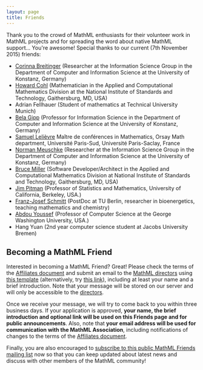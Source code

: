```yaml
---
layout: page
title: Friends
---
```


Thank you to the crowd of MathML enthusiasts for their volunteer work in
MathML projects and for spreading the word about native MathML support...
You're awesome! Special thanks to our current (7th November 2015) friends:

*	[Corinna Breitinger](http://www.isg.uni-konstanz.de/people/corinna-breitinger) (Researcher at the Information Science Group in the Department of Computer and Information Science at the University of Konstanz, Germany)
*	[Howard Cohl](http://www.nist.gov/itl/math/msg/howard-s-cohl.cfm) (Mathematician in the Applied and Computational Mathematics Division at the National Institute of Standards and Technology, Gaithersburg, MD, USA)
*	Adrian Fellhauer (Student of mathematics at Technical University Munich)
*	[Bela Gipp](http://www.gipp.com) (Professor for Information Science in the Department of Computer and Information Science at the University of Konstanz, Germany)
* [Samuel Lelièvre](http://www.math.u-psud.fr/~lelievre) Maître de conférences in Mathematics, Orsay Math
department, Université Paris-Sud, Université Paris-Saclay, France
*	[Norman Meuschke](http://www.meuschke.org) (Researcher at the Information Science Group in the Department of Computer and Information Science at the University of Konstanz, Germany)
* [Bruce Miller](http://math.nist.gov/~BMiller/) (Software Developer/Architect in the Applied and Computational Mathematics Division at National Institute of Standards and Technology, Gaithersburg, MD, USA)
* [Jim Pitman](http://www.stat.berkeley.edu/users/pitman/) (Professor of Statistics and Mathematics, University of California, Berkeley, USA.)
*	[Franz-Josef Schmitt](http://www.uniwind.org/schmitt) (PostDoc at TU Berlin, researcher in bioenergetics, teaching mathematics and chemistry)
*	[Abdou Youssef](http://www.seas.gwu.edu/~ayoussef/) (Professor of Computer Science at the George Washington University, USA.)
* Hang Yuan (2nd year computer science student at Jacobs University Bremen)

## Becoming a MathML Friend

Interested in becoming a MathML Friend? Great! Please check the terms of the
[Affiliates document](/legal-documents/affiliates.html) and
submit an email to the [MathML directors](/people/directors.html) using
[this template](mailto:directors@mathml-association.org?subject=Becoming%20a%20Friend&body=%5BPlease%20remove%20the%20text%20in%20brackets%20and%20replace%20it%20with%20the%20requested%20content.%5D%0A%0ADear%20MathML%20directors,%0A%0AI'm%20applying%20to%20become%20a%20MathML%20Friend.%20Please%20find%20my%20information%20below.%0A%0AFull%20name:%20%5Brequired%5D%0ABrief%20introduction:%20%5Brequired%20;%20for%20example%20'PhD%20student%20in%20the%20Department%20of%20Physics%20at%20Harvard%20University'%5D%0A%0ALink:%20%5Boptional%20;%20homepage%20or%20social%20media%20accounts%5D%0A%0AI%20hereby%20state%20that%20I%20read%20the%20terms%20of%20the%20Affiliates%20document%20(1),%20that%20I%20want%20to%20become%20a%20%22MathML%20Friend%22%20and%20that%20I%20fulfill%20all%20the%20requirements.%20In%20particular,%20I%20attest%20that%20I%20am%2018%20years%20of%20age%20or%20older%20and%20that%20I%20agree%20my%20collaborative%20efforts%20with%20the%20MathML%20Association%20will%20be%20in%20keeping%20with%20the%20Manifesto%20(2).%20I%20also%20give%20you%20the%20permission%20to%20publish%20the%20information%20provided%20in%20the%20'required'%20fields%20above.%0A%0A(1)%20http%3A%2F%2Fmathml-association.org%2Flegal-documents%2Faffiliates.html%0A(2)%20http%3A%2F%2Fmathml-association.org%2Flegal-documents%2Fmanifesto.html%0A)
(alternatively, try [this link](data:text/plain,mailto:%20directors@mathml-association.org%0Asubject:%20Becoming%20a%20Friend%0A%0A%5BPlease%20remove%20the%20text%20in%20brackets%20and%20replace%20it%20with%20the%20requested%20content.%5D%0A%0ADear%20MathML%20directors,%0A%0AI'm%20applying%20to%20become%20a%20MathML%20Friend.%20Please%20find%20my%20information%20below.%0A%0AFull%20name:%20%5Brequired%5D%0ABrief%20introduction:%20%5Brequired%20;%20for%20example%20'PhD%20student%20in%20the%20Department%20of%20Physics%20at%20Harvard%20University'%5D%0A%0ALink:%20%5Boptional%20;%20homepage%20or%20social%20media%20accounts%5D%0A%0AI%20hereby%20state%20that%20I%20read%20the%20terms%20of%20the%20Affiliates%20document%20(1),%20that%20I%20want%20to%20become%20a%20%22MathML%20Friend%22%20and%20that%20I%20fulfill%20all%20the%20requirements.%20In%20particular,%20I%20attest%20that%20I%20am%2018%20years%20of%20age%20or%20older%20and%20I%20agree%20my%20collaborative%20efforts%20with%20the%20MathML%20Association%20will%20be%20in%20keeping%20with%20the%20Manifesto%20(2).%20I%20also%20give%20you%20the%20permission%20to%20publish%20the%20information%20provided%20in%20the%20'required'%20fields%20above.%0A%0A(1)%20http%3A%2F%2Fmathml-association.org%2Flegal-documents%2Faffiliates.html%0A(2)%20http%3A%2F%2Fmathml-association.org%2Flegal-documents%2Fmanifesto.html%0A)),
including at least your name and a brief introduction.
Note that your message will be stored on our server and will only be accessible
to the [directors](/people/directors.html).

Once we receive your message, we will try to come back to you within three business days.
If your application is approved, **your name, the brief introduction and
optional link will be used on this Friends page and for public announcements**.
Also, note that
**your email address will be used for communication with the MathML
Association**, including notifications of changes to the terms of the
[Affiliates document](/legal-documents/affiliates.html).

Finally, you are also encouraged to
[subscribe to this public MathML Friends mailing list](http://lists.mathml-association.org/mailman/listinfo/friends) now so that you can keep updated about latest news and discuss with other members of the MathML community!

